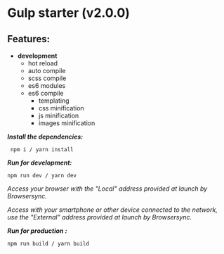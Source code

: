# Gulp starter (v2.0.0)

## Features:

 - **development**
	 - hot reload
	 - auto compile
	 - scss compile
	 - es6 modules
   - es6 compile
	 - templating
	 - css minification
	 - js minification
	 - images minification

***Install the dependencies:***

     npm i / yarn install

***Run for development:***

    npm run dev / yarn dev

*Access your browser with the "Local" address provided at launch by Browsersync.*

*Access with your smartphone or other device connected to the network, use the "External" address provided at launch by Browsersync.*

***Run for production :***

    npm run build / yarn build
